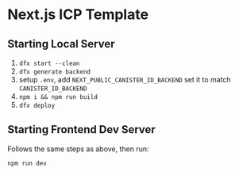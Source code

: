# Next.js ICP Template

## Starting Local Server

1. `dfx start --clean`
2. `dfx generate backend`
3. setup `.env`, add `NEXT_PUBLIC_CANISTER_ID_BACKEND` set it to match `CANISTER_ID_BACKEND`
4. `npm i && npm run build`
5. `dfx deploy`

## Starting Frontend Dev Server

Follows the same steps as above, then run:

```bash
npm run dev
```
